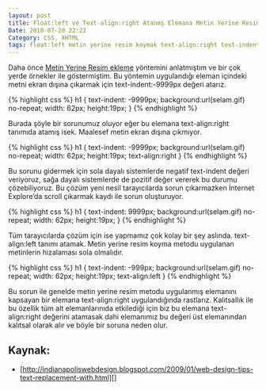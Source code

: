 ```yaml
---
layout: post
title: Float:left ve Text-align:right Atanmş Elemana Metin Yerine Resim Uygulama
Date: 2010-07-28 22:22
Category: CSS, XHTML
tags: float:left metin yerine resim koymak text-align:right text-indent
---
```


Daha önce [Metin Yerine Resim ekleme][] yöntemini anlatmıştım ve bir çok
yerde örnekler ile göstermiştim. Bu yöntemin uygulandığı eleman içindeki
metni ekran dışına çıkarmak için text-indent:-9999px değeri atarız.

{% highlight css %}
h1 {
	text-indent: -9999px;
	background:url(selam.gif) no-repeat;
	width: 62px;
	height:19px;
}
{% endhighlight %}

Burada şöyle bir sorunumuz oluyor eğer bu elemana text-align:right
tanımıda atamış isek. Maalesef metin ekran dışına çıkmıyor.

{% highlight css %}
h1 {
	text-indent: -9999px;
	background:url(selam.gif) no-repeat;
	width: 62px;
	height:19px;
    text-align:right
}
{% endhighlight %}

Bu sorunu gidermek için sola dayalı sistemlerde negatif text-indent
değeri veriyoruz, sağa dayalı sistemlerde de pozitif değer vererek bu
durumu çözebiliyoruz. Bu çözüm yeni nesil tarayıcılarda sorun
çıkarmazken İnternet Explore’da scroll çıkarmak kaydı ile sorun
oluşturuyor.

{% highlight css %}
h1 {
	text-indent: 9999px;
	background:url(selam.gif) no-repeat;
	width: 62px;
	height:19px;
}
{% endhighlight %}

Tüm tarayıcılarda çözüm için ise yapmamız çok kolay bir şey aslında.
text-align:left tanımı atamak. Metin yerine resim koyma metodu uygulanan
metinlerin hizalaması sola olmalıdır.

{% highlight css %}
h1 {
	text-indent: -999px;
	background:url(selam.gif) no-repeat;
	width: 62px;
	height:19px;
    text-align:left
}
{% endhighlight %}

Bu sorun ile genelde metin yerine resim metodu uygulanmış elemanını
kapsayan bir elemana text-align:right uygulandığında rastlarız.
Kalıtsallık ile bu özellik tüm alt elemanlarınıda etkilediği için biz bu
elemana text-align:right değerini atamasak dahi elemanımız bu değeri üst
elemanından kalıtsal olarak alır ve böyle bir soruna neden olur.

## Kaynak:

-   [http://indianapoliswebdesign.blogspot.com/2009/01/web-design-tips-text-replacement-with.html][]

  [Metin Yerine Resim ekleme]: http://www.fatihhayrioglu.com/metin-yerine-resimflash-ekleme-teknikleri-image-replacement/
  [http://indianapoliswebdesign.blogspot.com/2009/01/web-design-tips-text-replacement-with.html]: http://indianapoliswebdesign.blogspot.com/2009/01/web-design-tips-text-replacement-with.html
